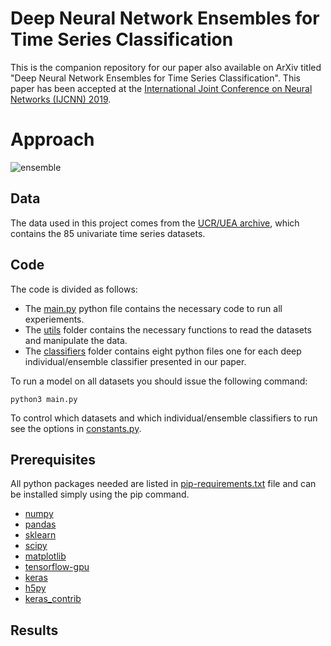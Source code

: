 # Deep Neural Network Ensembles for Time Series Classification
This is the companion repository for our paper also available on ArXiv titled "Deep Neural Network Ensembles for Time Series Classification". This paper has been accepted at the [International Joint Conference on Neural Networks (IJCNN) 2019](https://www.ijcnn.org/). 

# Approach
![ensemble](https://github.com/hfawaz/ijcnn19ensemble/blob/master/png/ensemble.png)

## Data 
The data used in this project comes from the [UCR/UEA archive](http://timeseriesclassification.com/TSC.zip), which contains the 85 univariate time series datasets. 

## Code 
The code is divided as follows: 
* The [main.py](https://github.com/hfawaz/ijcnn19ensemble/blob/master/src/main.py) python file contains the necessary code to run all experiements. 
* The [utils](https://github.com/hfawaz/ijcnn19ensemble/blob/master/src/utils/) folder contains the necessary functions to read the datasets and manipulate the data.
* The [classifiers](https://github.com/hfawaz/ijcnn19ensemble/tree/master/src/classifiers) folder contains eight python files one for each deep individual/ensemble classifier presented in our paper. 

To run a model on all datasets you should issue the following command: 
```
python3 main.py
```
To control which datasets and which individual/ensemble classifiers to run see the options in [constants.py](https://github.com/hfawaz/ijcnn19ensemble/blob/master/src/utils/constants.py).  

## Prerequisites
All python packages needed are listed in [pip-requirements.txt](https://github.com/hfawaz/ijcnn19ensemble/blob/master/src/utils/pip-requirements.txt) file and can be installed simply using the pip command.

* [numpy](http://www.numpy.org/)  
* [pandas](https://pandas.pydata.org/)  
* [sklearn](http://scikit-learn.org/stable/)  
* [scipy](https://www.scipy.org/)  
* [matplotlib](https://matplotlib.org/)  
* [tensorflow-gpu](https://www.tensorflow.org/)  
* [keras](https://keras.io/)  
* [h5py](http://docs.h5py.org/en/latest/build.html)
* [keras_contrib](https://www.github.com/keras-team/keras-contrib.git)

## Results
